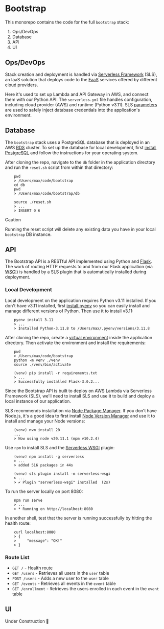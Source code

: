 # Bootstrap

This monorepo contains the code for the full `bootstrap` stack:

1. Ops/DevOps
2. Database
3. API
4. UI


## Ops/DevOps

Stack creation and deployment is handled via [Serverless Framework](https://www.serverless.com/) (SLS), an IaaS solution that deploys code to the [FaaS](https://en.wikipedia.org/wiki/Function_as_a_service) services offered by different cloud providers.

Here it's used to set up Lambda and API Gateway in AWS, and connect them with our Python API. The `serverless.yml` file handles configuration, including cloud provider (AWS) and runtime (Python v3.11).  SLS [parameters](https://www.serverless.com/framework/docs/guides/parameters) are used to safely inject database credentials into the application's environment.


## Database

The `bootstrap` stack uses a PostgreSQL database that is deployed in an AWS [RDS](https://aws.amazon.com/rds/) cluster.  To set up the database for local development, first [install PostgreSQL](https://www.postgresql.org/download/) and follow the instructions for your operating system.

After cloning the repo, navigate to the `db` folder in the application directory and run the `reset.sh` script from within that directory:

```
    pwd
    > /Users/max/code/bootstrap
    cd db
    pwd
    > /Users/max/code/bootstrap/db

    source ./reset.sh
    > ...
    > INSERT 0 6
```

> [!CAUTION]
> Running the reset script will delete any existing data you have in your local `bootstrap` DB instance.


## API

The Bootstrap API is a RESTful API implemented using Python and [Flask](https://flask.palletsprojects.com/en/3.0.x/).  The work of routing HTTP requests to and from our Flask application (via [WSGI](https://en.wikipedia.org/wiki/Web_Server_Gateway_Interface)) is handled by a SLS plugin that is automatically installed during deployment.

### Local Development
Local development on the application requires Python v3.11 installed.  If you don't have v3.11 installed, first [install pyenv](https://github.com/pyenv/pyenv?tab=readme-ov-file#installation) so you can easily install and manage different versions of Python.  Then use it to install v3.11:
```
    pyenv install 3.11
    > ...
    > Installed Python-3.11.8 to /Users/max/.pyenv/versions/3.11.8
```

After cloning the repo, create a [virtual environment](https://docs.python.org/3/library/venv.html) inside the application directory.  Then activate the environment and install the requirements:
```
    pwd
    > /Users/max/code/bootstrap
    python -m venv ./venv
    source ./venv/bin/activate

    (venv) pip install -r requirements.txt
    > ...
    > Successfully installed Flask-3.0.2...

```

Since the Bootstrap API is built to deploy on AWS Lambda via Serverless Framework (SLS), we'll need to install SLS and use it to build and deploy a local instance of our application.

SLS recommends installation via [Node Package Manager](https://nodejs.org/en/learn/getting-started/an-introduction-to-the-npm-package-manager).  If you don't have Node.js, it's a good idea to first install [Node Version Manager](https://github.com/nvm-sh/nvm?tab=readme-ov-file#installing-and-updating) and use it to install and manage your Node versions:
```
    (venv) nvm install 20
    ...
    > Now using node v20.11.1 (npm v10.2.4)
```

Use `npm` to install SLS and the [Serverless WSGI](https://www.serverless.com/plugins/serverless-wsgi) plugin:
```
    (venv) npm install -g serverless
    > ...
    > added 516 packages in 44s

    (venv) sls plugin install -n serverless-wsgi
    > ...
    > ✔ Plugin "serverless-wsgi" installed  (2s)
```

To run the server locally on port 8080:
```
    npm run serve
    > ...
    > * Running on http://localhost:8080
```

In another shell, test that the server is running successfully by hitting the health route:
```
    curl localhost:8080
    > {
    >     "message": "OK!"
    > }
```


### Route List
- `GET /` - Health route
- `GET /users` - Retrieves all users in the `user` table
- `POST /users` - Adds a new user to the `user` table
- `GET /events` - Retrieves all events in the `event` table
- `GET /enrollment` - Retrieves the users enrolled in each event in the `event` table

## UI

Under Construction 🚧